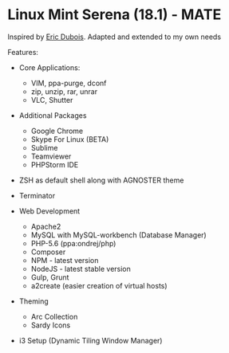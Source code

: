 # Linux Mint Serena (18.1) - MATE

Inspired by [Eric Dubois](https://github.com/erikdubois). Adapted and extended to my own needs

Features:

* Core Applications:
  - VIM, ppa-purge, dconf
  - zip, unzip, rar, unrar
  - VLC, Shutter

* Additional Packages
  - Google Chrome
  - Skype For Linux (BETA)
  - Sublime
  - Teamviewer
  - PHPStorm IDE


* ZSH as default shell along with AGNOSTER theme
* Terminator
* Web Development
  - Apache2 
  - MySQL with MySQL-workbench (Database Manager)
  - PHP-5.6 (ppa:ondrej/php)
  - Composer
  - NPM - latest version
  - NodeJS - latest stable version
  - Gulp, Grunt
  - a2create (easier creation of virtual hosts)

* Theming
  - Arc Collection
  - Sardy Icons

* i3 Setup (Dynamic Tiling Window Manager)
